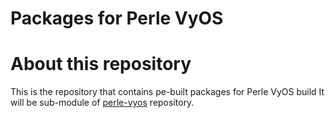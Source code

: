 Packages for Perle VyOS
===================

# About this repository

This is the repository that contains pe-built packages for Perle VyOS build
It will be sub-module of [perle-vyos](https://github.com/jkim71/perle-vyos) repository.
